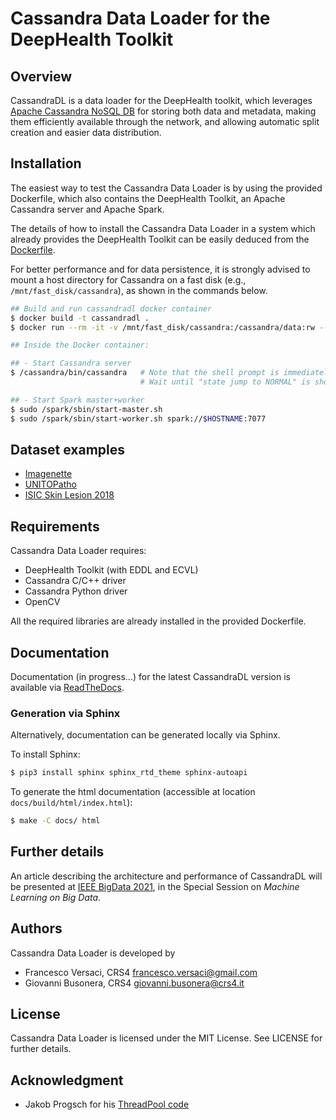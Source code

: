 # Cassandra Data Loader for the DeepHealth Toolkit

## Overview

CassandraDL is a data loader for the DeepHealth toolkit, which
leverages [Apache Cassandra NoSQL DB](https://cassandra.apache.org/)
for storing both data and metadata, making them efficiently available
through the network, and allowing automatic split creation and easier
data distribution.

## Installation

The easiest way to test the Cassandra Data Loader is by using the
provided Dockerfile, which also contains the DeepHealth Toolkit, an
Apache Cassandra server and Apache Spark.

The details of how to install the Cassandra Data Loader in a system
which already provides the DeepHealth Toolkit can be easily deduced
from the [Dockerfile](Dockerfile).

For better performance and for data persistence, it is strongly
advised to mount a host directory for Cassandra on a fast disk (e.g.,
`/mnt/fast_disk/cassandra`), as shown in the commands below.

```bash
## Build and run cassandradl docker container
$ docker build -t cassandradl .
$ docker run --rm -it -v /mnt/fast_disk/cassandra:/cassandra/data:rw --cap-add=sys_nice cassandradl

## Inside the Docker container:

## - Start Cassandra server
$ /cassandra/bin/cassandra   # Note that the shell prompt is immediately returned
                             # Wait until "state jump to NORMAL" is shown (about 1 minute)

## - Start Spark master+worker
$ sudo /spark/sbin/start-master.sh
$ sudo /spark/sbin/start-worker.sh spark://$HOSTNAME:7077
```

## Dataset examples

- [Imagenette](examples/imagenette/)
- [UNITOPatho](examples/unitopatho/)
- [ISIC Skin Lesion 2018](examples/isic_2018/)

## Requirements

Cassandra Data Loader requires:
- DeepHealth Toolkit (with EDDL and ECVL)
- Cassandra C/C++ driver
- Cassandra Python driver
- OpenCV

All the required libraries are already installed in the provided
Dockerfile.

## Documentation

Documentation (in progress...) for the latest CassandraDL version is
available via
[ReadTheDocs](https://cassandradl.readthedocs.io/en/latest/).

### Generation via Sphinx

Alternatively, documentation can be generated locally via Sphinx.

To install Sphinx:
```bash
$ pip3 install sphinx sphinx_rtd_theme sphinx-autoapi
```

To generate the html documentation (accessible at location `docs/build/html/index.html`):
```bash
$ make -C docs/ html
```

## Further details

An article describing the architecture and performance of CassandraDL
will be presented at [IEEE BigData 2021](http://bigdataieee.org/BigData2021/),
in the Special Session on *Machine Learning on Big Data*.

## Authors

Cassandra Data Loader is developed by
  * Francesco Versaci, CRS4 <francesco.versaci@gmail.com>
  * Giovanni Busonera, CRS4 <giovanni.busonera@crs4.it>

## License

Cassandra Data Loader is licensed under the MIT License.
See LICENSE for further details.

## Acknowledgment

- Jakob Progsch for his [ThreadPool code](https://github.com/progschj/ThreadPool)
